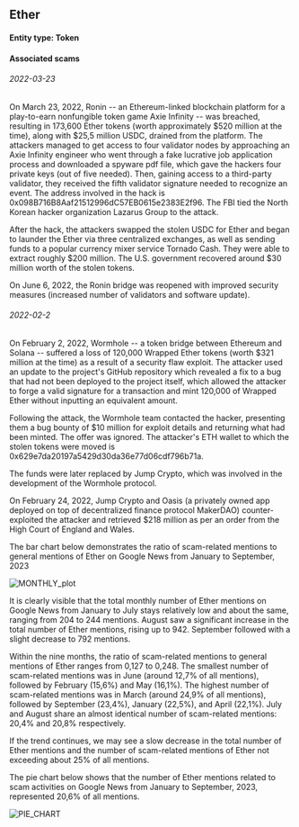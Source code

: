 ## Ether

#### Entity type: Token

#### Associated scams

###### 2022-03-23
On March 23, 2022, Ronin -- an Ethereum-linked blockchain platform for a play-to-earn nonfungible token game Axie Infinity -- was breached, resulting in 173,600 Ether tokens (worth approximately $520 million at the time), along with $25,5 million USDС, drained from the platform. The attackers managed to get access to four validator nodes by approaching an Axie Infinity engineer who went through a fake lucrative job application process and downloaded a spyware pdf file, which gave the hackers four private keys (out of five needed). Then, gaining access to a third-party validator, they received the fifth validator signature needed to recognize an event. The address involved in the hack is 0x098B716B8Aaf21512996dC57EB0615e2383E2f96. The FBI tied the North Korean hacker organization Lazarus Group to the attack. 

After the hack, the attackers swapped the stolen USDC for Ether and began to launder the Ether via three centralized exchanges, as well as sending funds to a popular currency mixer service Tornado Cash. They were able to extract roughly $200 million. The U.S. government recovered around $30 million worth of the stolen tokens. 

On June 6, 2022, the Ronin bridge was reopened with improved security measures (increased number of validators and software update).  

###### 2022-02-2
On February 2, 2022, Wormhole -- a token bridge between Ethereum and Solana -- suffered a loss of 120,000 Wrapped Ether tokens (worth $321 million at the time) as a result of a security flaw exploit. The attacker used an update to the project's GitHub repository which revealed a fix to a bug that had not been deployed to the project itself, which allowed the attacker to forge a valid signature for a transaction and mint 120,000 of Wrapped Ether without inputting an equivalent amount. 

Following the attack, the Wormhole team contacted the hacker, presenting them a bug bounty of $10 million for exploit details and returning what had been minted. The offer was ignored. The attacker's ETH wallet to which the stolen tokens were moved is 0x629e7da20197a5429d30da36e77d06cdf796b71a. 

The funds were later replaced by Jump Crypto, which was involved in the development of the Wormhole protocol. 

On February 24, 2022, Jump Crypto and Oasis (a privately owned app deployed on top of decentralized finance protocol MakerDAO) counter-exploited the attacker and retrieved $218 million as per an order from the High Court of England and Wales. 

The bar chart below demonstrates the ratio of scam-related mentions to general mentions of Ether on Google News from January to September, 2023

![MONTHLY_plot](https://github.com/fedorshm/crypto_challenge/assets/147091881/301785e5-2632-472f-95cb-103841b22dfc)

It is clearly visible that the total monthly number of Ether mentions on Google News from January to July stays relatively low and about the same, ranging from 204 to 244 mentions. August saw a significant increase in the total number of Ether mentions, rising up to 942. September followed with a slight decrease to 792 mentions. 

Within the nine months, the ratio of scam-related mentions to general mentions of Ether ranges from 0,127 to 0,248. The smallest number of scam-related mentions was in June (around 12,7% of all mentions), followed by February (15,6%) and May (16,1%). The highest number of scam-related mentions was in March (around 24,9% of all mentions), followed by September (23,4%), January (22,5%), and April (22,1%). July and August share an almost identical number of scam-related mentions: 20,4% and 20,8% respectively. 

If the trend continues, we may see a slow decrease in the total number of Ether mentions and the number of scam-related mentions of Ether not exceeding about 25% of all mentions. 

The pie chart below shows that the number of Ether mentions related to scam activities on Google News from January to September, 2023, represented 20,6% of all mentions. 

![PIE_CHART](https://github.com/fedorshm/crypto_challenge/assets/147091881/da921902-20d6-464c-90fc-9e34b5d07fcd)
